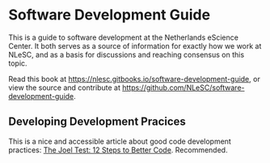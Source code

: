 
# Software Development Guide

This is a guide to software development at the Netherlands eScience Center. It both serves as a source of information for exactly how we work at NLeSC, and as a basis for discussions and reaching consensus on this topic.

Read this book at https://nlesc.gitbooks.io/software-development-guide, or view the source and contribute at https://github.com/NLeSC/software-development-guide.

## Developing Development Pracices

This is a nice and accessible article about good code development practices: 
[The Joel Test: 12 Steps to Better Code](http://www.joelonsoftware.com/articles/fog0000000043.html). Recommended.

